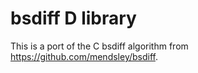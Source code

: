 bsdiff D library
================

This is a port of the C bsdiff algorithm from <https://github.com/mendsley/bsdiff>.
